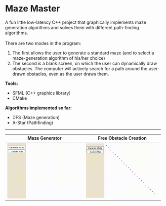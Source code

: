 # Maze Master
A fun little low-latency C++ project that graphically implements maze generation algorithms and solves them with different path-finding algorithms.
<br><br>
There are two modes in the program:
1) The first allows the user to generate a standard maze (and to select a maze-generation algorithm of his/her choice)
2) The second is a blank screen, on which the user can dynamically draw obstacles. The computer will actively search for a path around the user-drawn obstacles, even as the user draws them. 

<b>Tools:</b>
* SFML (C++ graphics library)
* CMake

<b>Algorithms implemented so far:</b>
* DFS (Maze generation)
* A-Star (Pathfinding)
***

<p align="center">

Maze Generator             |  Free Obstacle Creation
:-------------------------:|:-------------------------:
![Percolation Animation](https://github.com/DavidDinkevich/MazeMaster/blob/master/About/generated-maze-gif.gif) |   ![Percolation Animation](https://github.com/DavidDinkevich/MazeMaster/blob/master/About/custom-maze-gif.gif) 

